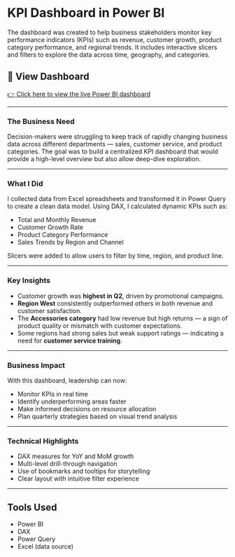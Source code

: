 #  KPI Dashboard in Power BI

The dashboard was created to help business stakeholders monitor key performance indicators (KPIs) such as revenue, customer growth, product category performance, and regional trends. It includes interactive slicers and filters to explore the data across time, geography, and categories.

## 🔗 View Dashboard

[👉 Click here to view the live Power BI dashboard](https://app.powerbi.com/onedrive/open?pbi_source=ODSPViewer&driveId=b!MsIfvJEPS0apdhySEjAdsfvRnQ1mR29Eh6NoHNFy6gSiLOhbcDqORYfGUHL3aUmT&itemId=01CUIOBUKDW5ULE3YUCJAYFATHL3Z46C5Q)




---

###  The Business Need

Decision-makers were struggling to keep track of rapidly changing business data across different departments — sales, customer service, and product categories. The goal was to build a centralized KPI dashboard that would provide a high-level overview but also allow deep-dive exploration.

---

###  What I Did

I collected data from Excel spreadsheets and transformed it in Power Query to create a clean data model. Using DAX, I calculated dynamic KPIs such as:

- Total and Monthly Revenue  
- Customer Growth Rate  
- Product Category Performance  
- Sales Trends by Region and Channel

Slicers were added to allow users to filter by time, region, and product line.

---

###  Key Insights

- Customer growth was **highest in Q2**, driven by promotional campaigns.  
- **Region West** consistently outperformed others in both revenue and customer satisfaction.  
- The **Accessories category** had low revenue but high returns — a sign of product quality or mismatch with customer expectations.  
- Some regions had strong sales but weak support ratings — indicating a need for **customer service training**.

---

###  Business Impact

With this dashboard, leadership can now:

- Monitor KPIs in real time  
- Identify underperforming areas faster  
- Make informed decisions on resource allocation  
- Plan quarterly strategies based on visual trend analysis

---

###  Technical Highlights

- DAX measures for YoY and MoM growth  
- Multi-level drill-through navigation  
- Use of bookmarks and tooltips for storytelling  
- Clear layout with intuitive filter experience

---

##  Tools Used

- Power BI  
- DAX  
- Power Query  
- Excel (data source)


